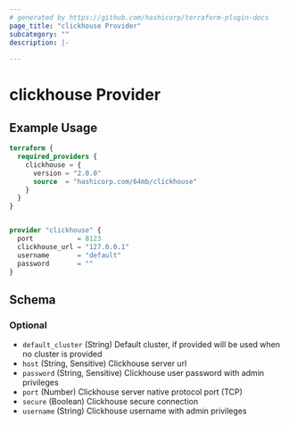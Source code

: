 ```yaml
---
# generated by https://github.com/hashicorp/terraform-plugin-docs
page_title: "clickhouse Provider"
subcategory: ""
description: |-
  
---
```


# clickhouse Provider



## Example Usage

```terraform
terraform {
  required_providers {
    clickhouse = {
      version = "2.0.0"
      source  = "hashicorp.com/64mb/clickhouse"
    }
  }
}


provider "clickhouse" {
  port           = 8123
  clickhouse_url = "127.0.0.1"
  username       = "default"
  password       = ""
}
```

<!-- schema generated by tfplugindocs -->
## Schema

### Optional

- `default_cluster` (String) Default cluster, if provided will be used when no cluster is provided
- `host` (String, Sensitive) Clickhouse server url
- `password` (String, Sensitive) Clickhouse user password with admin privileges
- `port` (Number) Clickhouse server native protocol port (TCP)
- `secure` (Boolean) Clickhouse secure connection
- `username` (String) Clickhouse username with admin privileges
